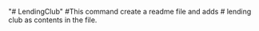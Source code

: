 "# LendingClub"  #This command create a readme file and adds # lending club as contents in the file.
